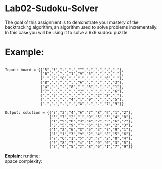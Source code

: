 # Lab02-Sudoku-Solver
The goal of this assignment is to demonstrate your mastery of the backtracking algorithm,  an algorithm used to solve problems incrementally. In this case you will be using it to solve a 9x9 sudoku puzzle.

# Example:
<pre><code> 
Input: board = {{"5","3",".",".","7",".",".",".","."},
                {"6",".",".","1","9","5",".",".","."},
                {".","9","8",".",".",".",".","6","."},
                {"8",".",".",".","6",".",".",".","3"},
                {"4",".",".","8",".","3",".",".","1"},
                {"7",".",".",".","2",".",".",".","6"},
                {".","6",".",".",".",".","2","8","."},
                {".",".",".","4","1","9",".",".","5"},
                {".",".",".",".","8",".",".","7","9"}}
                
Output: solution = {{"5","3","4","6","7","8","9","1","2"},
                    {"6","7","2","1","9","5","3","4","8"},
                    {"1","9","8","3","4","2","5","6","7"},
                    {"8","5","9","7","6","1","4","2","3"},
                    {"4","2","6","8","5","3","7","9","1"},
                    {"7","1","3","9","2","4","8","5","6"},
                    {"9","6","1","5","3","7","2","8","4"},
                    {"2","8","7","4","1","9","6","3","5"},
                    {"3","4","5","2","8","6","1","7","9"}}
</code></pre>

**Explain:**
runtime:  
space complexity:  
